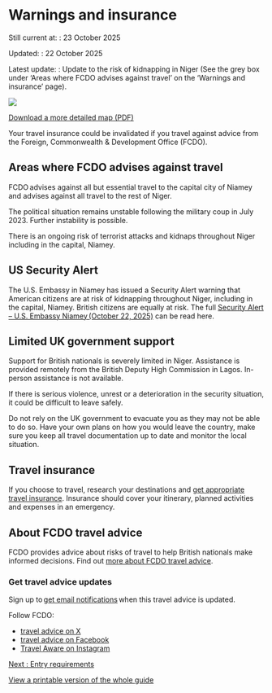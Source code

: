 # Warnings and insurance

Still current at:
:   23 October 2025

Updated:
:   22 October 2025

Latest update:
:   Update to the risk of kidnapping in Niger (See the grey box under ‘Areas where FCDO advises against travel’ on the ‘Warnings and insurance’ page).

![](https://assets.publishing.service.gov.uk/media/66c48e1c2e8f04b086cdf445/FCDO__TA__029_-_Niger_Travel_Advice_Ed3__WEB_.jpg)


[Download a more detailed map (PDF)](https://assets.publishing.service.gov.uk/media/66c48e1c67dbaeb97a13e43e/FCDO__TA__029_-_Niger_Travel_Advice_Ed3.pdf)

Your travel insurance could be invalidated if you travel against advice from the Foreign, Commonwealth & Development Office (FCDO).

## Areas where FCDO advises against travel

FCDO advises against all but essential travel to the capital city of Niamey and advises against all travel to the rest of Niger.

The political situation remains unstable following the military coup in July 2023. Further instability is possible.

There is an ongoing risk of terrorist attacks and kidnaps throughout Niger including in the capital, Niamey.

## US Security Alert

The U.S. Embassy in Niamey has issued a Security Alert warning that American citizens are at risk of kidnapping throughout Niger, including in the capital, Niamey. British citizens are equally at risk. The full [Security Alert – U.S. Embassy Niamey (October 22, 2025)](https://ne.usembassy.gov/security-alert-u-s-embassy-niamey-october-22-2025/) can be read here.

## Limited UK government support

Support for British nationals is severely limited in Niger. Assistance is provided remotely from the British Deputy High Commission in Lagos. In-person assistance is not available.

If there is serious violence, unrest or a deterioration in the security situation, it could be difficult to leave safely.

Do not rely on the UK government to evacuate you as they may not be able to do so. Have your own plans on how you would leave the country, make sure you keep all travel documentation up to date and monitor the local situation.

## Travel insurance

If you choose to travel, research your destinations and [get appropriate travel insurance](https://www.gov.uk/guidance/foreign-travel-insurance). Insurance should cover your itinerary, planned activities and expenses in an emergency.

## About FCDO travel advice

FCDO provides advice about risks of travel to help British nationals make informed decisions. Find out [more about FCDO travel advice](https://www.gov.uk/guidance/about-foreign-commonwealth-development-office-travel-advice).

### Get travel advice updates

Sign up to [get email notifications](https://www.gov.uk/foreign-travel-advice/niger/email-signup) when this travel advice is updated.

Follow FCDO:

* [travel advice on X](https://x.com/fcdotravelgovuk)
* [travel advice on Facebook](https://www.facebook.com/FCDOTravel/)
* [Travel Aware on Instagram](https://www.instagram.com/accounts/login/?next=https%3A%2F%2Fwww.instagram.com%2Ftravelaware%2F&is_from_rle)

[Next
:
Entry requirements](/foreign-travel-advice/niger/entry-requirements)

[View a printable version of the whole guide](/foreign-travel-advice/niger/print)